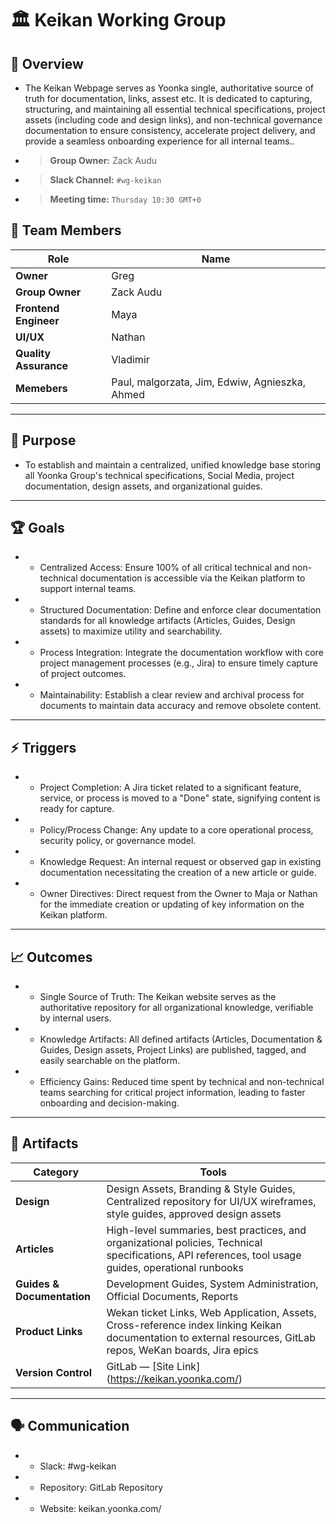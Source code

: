 
 
 
 # 🏛️ Keikan Working Group
 ## 🧭 Overview
+ The Keikan Webpage serves as Yoonka single, authoritative source of truth for documentation, links, assest etc. It is dedicated to capturing, structuring, and maintaining all essential technical specifications, project assets (including code and design links), and non-technical governance documentation to ensure consistency, accelerate project delivery, and provide a seamless onboarding experience for all internal teams..

+ > **Group Owner:** Zack Audu  
+ > **Slack Channel:** `#wg-keikan`  
+ > **Meeting time:** `Thursday 10:30 GMT+0`

## 👥 Team Members

| Role | Name |
|------|------|
| **Owner** | Greg |
| **Group Owner** | Zack Audu |
| **Frontend Engineer** | Maya |
| **UI/UX** | Nathan |
| **Quality Assurance** | Vladimir |
| **Memebers** | Paul, malgorzata, Jim, Edwiw, Agnieszka, Ahmed | 
---
  
 ## 🎯 Purpose
+ To establish and maintain a centralized, unified knowledge base storing all Yoonka Group's technical specifications, Social Media, project documentation, design assets, and organizational guides.

 ---
  
 ## 🏆 Goals
+ - Centralized Access: Ensure 100% of all critical technical and non-technical documentation is accessible via the Keikan platform to support internal teams. 
+ - Structured Documentation: Define and enforce clear documentation standards for all knowledge artifacts (Articles, Guides, Design assets) to maximize utility and searchability. 
+ - Process Integration: Integrate the documentation workflow with core project management processes (e.g., Jira) to ensure timely capture of project outcomes. 
+ - Maintainability: Establish a clear review and archival process for documents to maintain data accuracy and remove obsolete content.

 ---
  
 ## ⚡ Triggers
+ - Project Completion: A Jira ticket related to a significant feature, service, or process is moved to a "Done" state, signifying content is ready for capture. 
+ - Policy/Process Change: Any update to a core operational process, security policy, or governance model. 
+ - Knowledge Request: An internal request or observed gap in existing documentation necessitating the creation of a new article or guide. 
+ - Owner Directives: Direct request from the Owner to Maja or Nathan for the immediate creation or updating of key information on the Keikan platform.
 
 ---

 ## 📈 Outcomes
+ - Single Source of Truth: The Keikan website serves as the authoritative repository for all organizational knowledge, verifiable by internal users. 
+ - Knowledge Artifacts: All defined artifacts (Articles, Documentation & Guides, Design assets, Project Links) are published, tagged, and easily searchable on the platform. 
+ - Efficiency Gains: Reduced time spent by technical and non-technical teams searching for critical project information, leading to faster onboarding and decision-making.
 
 ---
  
 ## 🧰 Artifacts 

| Category | Tools |
|-----------|-------|
| **Design** | Design Assets, Branding & Style Guides, Centralized repository for UI/UX wireframes, style guides,  approved design assets |
| **Articles** | High-level summaries, best practices, and organizational policies, Technical specifications, API references, tool usage guides, operational runbooks |
| **Guides & Documentation** | Development Guides, System Administration, Official Documents, Reports | 
| **Product Links** | Wekan ticket Links, Web Application, Assets, Cross-reference index linking Keikan documentation to external resources, GitLab repos, WeKan boards, Jira epics |
| **Version Control** | GitLab — [Site Link] (https://keikan.yoonka.com/) |

---
  
 ## 🗣 Communication
+ - Slack: #wg-keikan
+ - Repository: GitLab Repository
+ - Website: keikan.yoonka.com/

